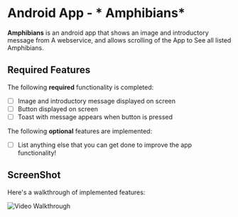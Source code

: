 
# Android App - * Amphibians*



**Amphibians** is an android app that shows an image and introductory message from A webservice, and allows scrolling of the App to See all listed Amphibians.



## Required Features

The following **required** functionality is completed:

* [ ] Image and introductory message displayed on screen
* [ ] Button displayed on screen
* [ ] Toast with message appears when button is pressed

The following **optional** features are implemented:

* [ ] List anything else that you can get done to improve the app functionality!

## ScreenShot 

Here's a walkthrough of implemented features:

<img src='ScreenshotAmphi.png' title='ScreenShot' width='' alt='Video Walkthrough' />
